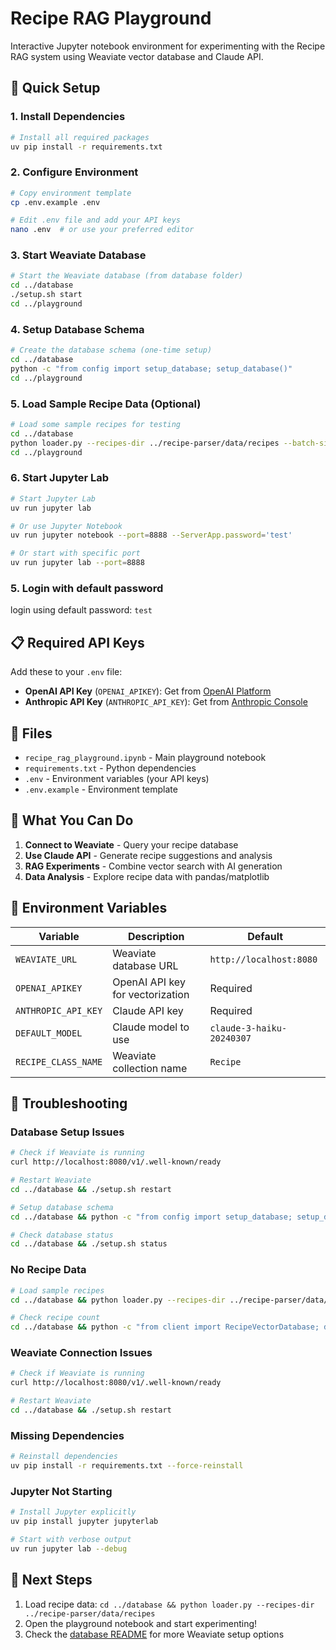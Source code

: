 # Recipe RAG Playground

Interactive Jupyter notebook environment for experimenting with the Recipe RAG system using Weaviate vector database and Claude API.

## 🚀 Quick Setup

### 1. Install Dependencies
```bash
# Install all required packages
uv pip install -r requirements.txt
```

### 2. Configure Environment
```bash
# Copy environment template
cp .env.example .env

# Edit .env file and add your API keys
nano .env  # or use your preferred editor
```

### 3. Start Weaviate Database
```bash
# Start the Weaviate database (from database folder)
cd ../database
./setup.sh start
cd ../playground
```

### 4. Setup Database Schema
```bash
# Create the database schema (one-time setup)
cd ../database
python -c "from config import setup_database; setup_database()"
cd ../playground
```

### 5. Load Sample Recipe Data (Optional)
```bash
# Load some sample recipes for testing
cd ../database
python loader.py --recipes-dir ../recipe-parser/data/recipes --batch-size 10
cd ../playground
```

### 6. Start Jupyter Lab
```bash
# Start Jupyter Lab
uv run jupyter lab

# Or use Jupyter Notebook
uv run jupyter notebook --port=8888 --ServerApp.password='test'

# Or start with specific port
uv run jupyter lab --port=8888
```

### 5. Login with default password
login using default password: `test`

## 📋 Required API Keys

Add these to your `.env` file:

- **OpenAI API Key** (`OPENAI_APIKEY`): Get from [OpenAI Platform](https://platform.openai.com/api-keys)
- **Anthropic API Key** (`ANTHROPIC_API_KEY`): Get from [Anthropic Console](https://console.anthropic.com/)

## 📂 Files

- `recipe_rag_playground.ipynb` - Main playground notebook
- `requirements.txt` - Python dependencies
- `.env` - Environment variables (your API keys)
- `.env.example` - Environment template

## 🎯 What You Can Do

1. **Connect to Weaviate** - Query your recipe database
2. **Use Claude API** - Generate recipe suggestions and analysis
3. **RAG Experiments** - Combine vector search with AI generation
4. **Data Analysis** - Explore recipe data with pandas/matplotlib

## 🔧 Environment Variables

| Variable | Description | Default |
|----------|-------------|---------|
| `WEAVIATE_URL` | Weaviate database URL | `http://localhost:8080` |
| `OPENAI_APIKEY` | OpenAI API key for vectorization | Required |
| `ANTHROPIC_API_KEY` | Claude API key | Required |
| `DEFAULT_MODEL` | Claude model to use | `claude-3-haiku-20240307` |
| `RECIPE_CLASS_NAME` | Weaviate collection name | `Recipe` |

## 🐛 Troubleshooting

### Database Setup Issues
```bash
# Check if Weaviate is running
curl http://localhost:8080/v1/.well-known/ready

# Restart Weaviate
cd ../database && ./setup.sh restart

# Setup database schema
cd ../database && python -c "from config import setup_database; setup_database()"

# Check database status
cd ../database && ./setup.sh status
```

### No Recipe Data
```bash
# Load sample recipes
cd ../database && python loader.py --recipes-dir ../recipe-parser/data/recipes

# Check recipe count
cd ../database && python -c "from client import RecipeVectorDatabase; db = RecipeVectorDatabase(); db.connect(); print(f'Recipes: {db.count_recipes()}'); db.disconnect()"
```

### Weaviate Connection Issues
```bash
# Check if Weaviate is running
curl http://localhost:8080/v1/.well-known/ready

# Restart Weaviate
cd ../database && ./setup.sh restart
```

### Missing Dependencies
```bash
# Reinstall dependencies
uv pip install -r requirements.txt --force-reinstall
```

### Jupyter Not Starting
```bash
# Install Jupyter explicitly
uv pip install jupyter jupyterlab

# Start with verbose output
uv run jupyter lab --debug
```

## 📖 Next Steps

1. Load recipe data: `cd ../database && python loader.py --recipes-dir ../recipe-parser/data/recipes`
2. Open the playground notebook and start experimenting!
3. Check the [database README](../database/README.md) for more Weaviate setup options